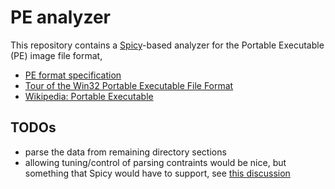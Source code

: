 PE analyzer
===========

This repository contains a
[Spicy](https://docs.zeek.org/projects/spicy/en/latest/)-based analyzer for the
Portable Executable (PE) image file format,

- [PE format specification](https://docs.microsoft.com/en-us/windows/win32/debug/pe-format)
- [Tour of the Win32 Portable Executable File Format](https://docs.microsoft.com/en-us/previous-versions/ms809762(v=msdn.10))
- [Wikipedia: Portable Executable](https://en.wikipedia.org/wiki/Portable_Executable)

TODOs
-----

- parse the data from remaining directory sections
- allowing tuning/control of parsing contraints would be nice, but
  something that Spicy would have to support, see [this discussion](https://github.com/zeek/spicy/discussions/765)
